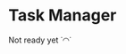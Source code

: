 # Task Manager

Not ready yet  ˙◠˙

[//]: # ([![Actions Status]&#40;https://github.com/zluuba/python-project-52/workflows/hexlet-check/badge.svg&#41;]&#40;https://github.com/zluuba/python-project-52/actions&#41;)

[//]: # ()
[//]: # (Task Manager is a task management system &#40;similar to [Redmine]&#40;http://www.redmine.org/&#41;&#41;. )

[//]: # (It allows you to set **tasks**, **assign performers** and **change their statuses**. )

[//]: # (**Registration** and **authentication** are required to work with the system.)

[//]: # ()
[//]: # ()
[//]: # (### Requirements)

[//]: # ()
[//]: # (- [python]&#40;https://www.python.org/&#41;, version 3.9 or higher)

[//]: # (- [poetry]&#40;https://python-poetry.org/docs/#installation&#41;, version 1.0.0 or higher)

[//]: # ()
[//]: # ()
[//]: # (by [**zluuba**]&#40;https://github.com/zluuba&#41;)

